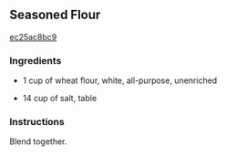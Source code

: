 ## Seasoned Flour

[ec25ac8bc9](http://www.food.com/recipe/seasoned-flour-304598)

### Ingredients

 - 1 cup of wheat flour, white, all-purpose, unenriched

 - 14 cup of salt, table

### Instructions

Blend together.